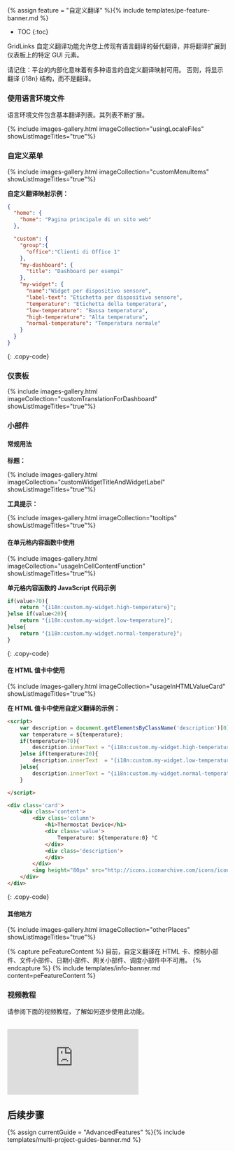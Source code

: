 {% assign feature = "自定义翻译" %}{% include templates/pe-feature-banner.md %}

* TOC
{:toc}

GridLinks 自定义翻译功能允许您上传现有语言翻译的替代翻译，并将翻译扩展到仪表板上的特定 GUI 元素。

请记住：平台的内部化意味着有多种语言的自定义翻译映射可用。
否则，将显示翻译 {i18n} 结构，而不是翻译。

### 使用语言环境文件
语言环境文件包含基本翻译列表。其列表不断扩展。

{% include images-gallery.html imageCollection="usingLocaleFiles" showListImageTitles="true"%}

### 自定义菜单

{% include images-gallery.html imageCollection="customMenuItems" showListImageTitles="true"%}

<b>自定义翻译映射示例：</b>
```json
{
  "home": {
    "home": "Pagina principale di un sito web"
  },

  "custom": {
    "group":{
      "office":"Clienti di Office 1"
    },
    "my-dashboard": {
      "title": "Dashboard per esempi"
    },
    "my-widget": {
      "name":"Widget per dispositivo sensore",
      "label-text": "Etichetta per dispositivo sensore",
      "temperature": "Etichetta della temperatura",
      "low-temperature": "Bassa temperatura",
      "high-temperature": "Alta temperatura",
      "normal-temperature": "Temperatura normale"
    }
  }
}
```
{: .copy-code}


### 仪表板

{% include images-gallery.html imageCollection="customTranslationForDashboard"  showListImageTitles="true"%}

### 小部件

#### 常规用法

<b>标题：</b>

{% include images-gallery.html imageCollection="customWidgetTitleAndWidgetLabel" showListImageTitles="true"%}

<b>工具提示：</b>

{% include images-gallery.html imageCollection="tooltips" showListImageTitles="true"%}


#### 在单元格内容函数中使用

{% include images-gallery.html imageCollection="usageInCellContentFunction" showListImageTitles="true"%}

<b>单元格内容函数的 JavaScript 代码示例</b>
```javascript
if(value>70){
    return "{i18n:custom.my-widget.high-temperature}";
}else if(value<20){
    return "{i18n:custom.my-widget.low-temperature}";
}else{
    return "{i18n:custom.my-widget.normal-temperature}";
}
```
{: .copy-code}

#### 在 HTML 值卡中使用

{% include images-gallery.html imageCollection="usageInHTMLValueCard" showListImageTitles="true"%}

<b>在 HTML 值卡中使用自定义翻译的示例：</b>
```html
<script>
    var description = document.getElementsByClassName('description')[0];
    var temperature = ${temperature};
    if(temperature>70){
        description.innerText = "{i18n:custom.my-widget.high-temperature}";
    }else if(temperature<20){
        description.innerText  = "{i18n:custom.my-widget.low-temperature}";
    }else{
        description.innerText = "{i18n:custom.my-widget.normal-temperature}"
    }

</script>

<div class='card'>
    <div class='content'>
        <div class='column'>
            <h1>Thermostat Device</h1>
            <div class='value'>
                Temperature: ${temperature:0} °C
            </div>
            <div class='description'>
            </div>
        </div>
        <img height="80px" src="http://icons.iconarchive.com/icons/iconsmind/outline/512/Temperature-icon.png" alt="Temperature icon">
    </div>
</div>
```
{: .copy-code}



#### 其他地方

{% include images-gallery.html imageCollection="otherPlaces" showListImageTitles="true"%}

{% capture peFeatureContent %}
目前，自定义翻译在 HTML 卡、控制小部件、文件小部件、日期小部件、网关小部件、调度小部件中不可用。
{% endcapture %}
{% include templates/info-banner.md content=peFeatureContent %}


### 视频教程

请参阅下面的视频教程，了解如何逐步使用此功能。

<br>
<div id="video">
    <div id="video_wrapper">
        <iframe src="https://www.youtube.com/embed/VSNZWl1NjWU" frameborder="0" allowfullscreen></iframe>
    </div>
</div>

## 后续步骤

{% assign currentGuide = "AdvancedFeatures" %}{% include templates/multi-project-guides-banner.md %}